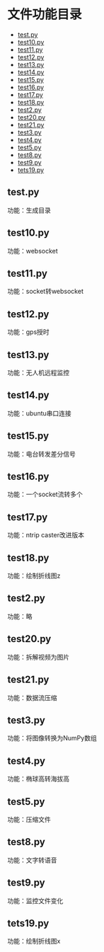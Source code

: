 # 文件功能目录

- [test.py](#test.py)
- [test10.py](#test10.py)
- [test11.py](#test11.py)
- [test12.py](#test12.py)
- [test13.py](#test13.py)
- [test14.py](#test14.py)
- [test15.py](#test15.py)
- [test16.py](#test16.py)
- [test17.py](#test17.py)
- [test18.py](#test18.py)
- [test2.py](#test2.py)
- [test20.py](#test20.py)
- [test21.py](#test21.py)
- [test3.py](#test3.py)
- [test4.py](#test4.py)
- [test5.py](#test5.py)
- [test8.py](#test8.py)
- [test9.py](#test9.py)
- [tets19.py](#tets19.py)

## test.py

功能：生成目录

## test10.py

功能：websocket

## test11.py

功能：socket转websocket

## test12.py

功能：gps授时

## test13.py

功能：无人机远程监控

## test14.py

功能：ubuntu串口连接

## test15.py

功能：电台转发差分信号

## test16.py

功能：一个socket流转多个

## test17.py

功能：ntrip caster改进版本

## test18.py

功能：绘制折线图z

## test2.py

功能：略

## test20.py

功能：拆解视频为图片

## test21.py

功能：数据流压缩

## test3.py

功能：将图像转换为NumPy数组

## test4.py

功能：椭球高转海拔高

## test5.py

功能：压缩文件

## test8.py

功能：文字转语音

## test9.py

功能：监控文件变化

## tets19.py

功能：绘制折线图x

